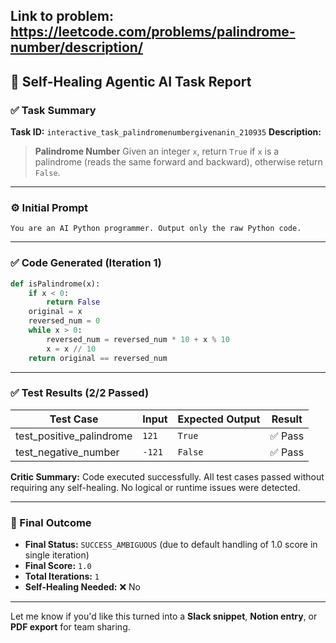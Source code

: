 Link to problem: https://leetcode.com/problems/palindrome-number/description/
---

## 🧠 Self-Healing Agentic AI Task Report

### ✅ Task Summary

**Task ID:** `interactive_task_palindromenumbergivenanin_210935`
**Description:**

> **Palindrome Number**
> Given an integer `x`, return `True` if `x` is a palindrome (reads the same forward and backward), otherwise return `False`.

---

### ⚙️ Initial Prompt

```
You are an AI Python programmer. Output only the raw Python code.
```

---

### ✅ Code Generated (Iteration 1)

```python
def isPalindrome(x):
    if x < 0:
        return False
    original = x
    reversed_num = 0
    while x > 0:
        reversed_num = reversed_num * 10 + x % 10
        x = x // 10
    return original == reversed_num
```

---

### ✅ Test Results (2/2 Passed)

| Test Case                  | Input  | Expected Output | Result |
| -------------------------- | ------ | --------------- | ------ |
| test\_positive\_palindrome | `121`  | `True`          | ✅ Pass |
| test\_negative\_number     | `-121` | `False`         | ✅ Pass |

**Critic Summary:**
Code executed successfully. All test cases passed without requiring any self-healing. No logical or runtime issues were detected.

---

### 📌 Final Outcome

* **Final Status:** `SUCCESS_AMBIGUOUS` (due to default handling of 1.0 score in single iteration)
* **Final Score:** `1.0`
* **Total Iterations:** `1`
* **Self-Healing Needed:** ❌ No

---

Let me know if you'd like this turned into a **Slack snippet**, **Notion entry**, or **PDF export** for team sharing.
